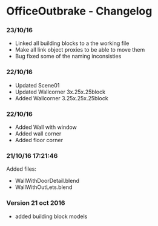 # OfficeOutbrake - Changelog

### 23/10/16
* Linked all building blocks to a the working file
* Make all link object proxies to be able to move them
* Bug fixed some of the naming inconsisties



### 22/10/16
* Updated Scene01
* Updated Wallcorner 3x.25x.25block
* Added Wallcorner 3.25x.25x.25block


### 22/10/16
* Added Wall with window
* Added wall corner
* Added floor corner


### 21/10/16 17:21:46 
Added files:
* WallWithDoorDetail.blend
* WallWithOutLets.blend


### Version 21 oct 2016
* added building block models




